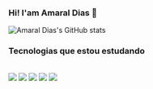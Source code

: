 ### Hi! I'am Amaral Dias 👋

![Amaral Dias's GitHub stats](https://github-readme-stats.vercel.app/api?username=eadamaral&show_icons=true&theme=dracula)

### Tecnologias que estou estudando

<div style="display: inline_block"><br/>
  <img alingn= alt="HTML5" src="https://img.shields.io/badge/Dart-0175C2?style=for-the-badge&logo=dart&logoColor=white" />
  <img alingn= alt="CSS" src="https://img.shields.io/badge/Dart-0175C2?style=for-the-badge&logo=dart&logoColor=white" />
  <img alingn= alt="JavaScript" src="https://img.shields.io/badge/Dart-0175C2?style=for-the-badge&logo=dart&logoColor=white" />
  <img alingn= alt="Dart" src="https://img.shields.io/badge/Dart-0175C2?style=for-the-badge&logo=dart&logoColor=white" />
  <img alingn= alt="Flutter" src="https://img.shields.io/badge/Flutter-02569B?style=for-the-badge&logo=flutter&logoColor=white" />
</div>
